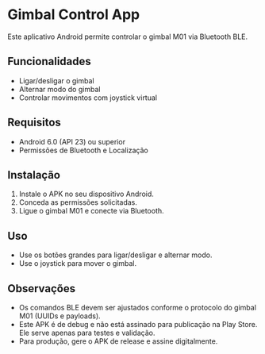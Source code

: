 # Gimbal Control App

Este aplicativo Android permite controlar o gimbal M01 via Bluetooth BLE.

## Funcionalidades
- Ligar/desligar o gimbal
- Alternar modo do gimbal
- Controlar movimentos com joystick virtual

## Requisitos
- Android 6.0 (API 23) ou superior
- Permissões de Bluetooth e Localização

## Instalação
1. Instale o APK no seu dispositivo Android.
2. Conceda as permissões solicitadas.
3. Ligue o gimbal M01 e conecte via Bluetooth.

## Uso
- Use os botões grandes para ligar/desligar e alternar modo.
- Use o joystick para mover o gimbal.

## Observações
- Os comandos BLE devem ser ajustados conforme o protocolo do gimbal M01 (UUIDs e payloads).
- Este APK é de debug e não está assinado para publicação na Play Store. Ele serve apenas para testes e validação.
- Para produção, gere o APK de release e assine digitalmente.


